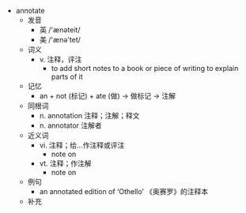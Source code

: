- annotate
  - 发音
    - 英 /'ænəteit/
    - 美 /'ænə'tet/
  - 词义
    - v. 注释，评注
      - to add short notes to a book or piece of writing to explain parts of it
  - 记忆
    - an + not (标记) + ate (做) → 做标记 → 注解
  - 同根词
    - n. annotation 注释；注解；释文
    - n. annotator 注解者
  - 近义词
    - vi. 注释；给…作注释或评注
      - note on
    - vt. 注释；作注解
      - note on
  - 例句
    - an annotated edition of ‘Othello’ 《奥赛罗》的注释本
  - 补充